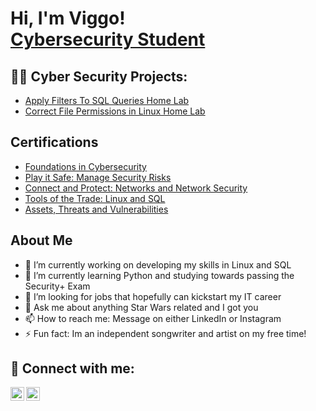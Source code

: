 <h1>Hi, I'm Viggo! <br/><a href="https://www.linkedin.com/in/viggo-hildingsson/">Cybersecurity Student</a></h1>

<h2>👨‍💻 Cyber Security Projects:</h2>

 - [Apply Filters To SQL Queries Home Lab](https://github.com/VHildingsson/ActiveDirectory/tree/main)
 - [Correct File Permissions in Linux Home Lab](https://github.com/VHildingsson/PermissionsLinux)

<h2>Certifications</h2>

- [Foundations in Cybersecurity](https://i.imgur.com/ERPFPDs.jpg)
- [Play it Safe: Manage Security Risks](https://i.imgur.com/srHSiDN.jpg)
- [Connect and Protect: Networks and Network Security](https://i.imgur.com/wvJaDse.jpg)
- [Tools of the Trade: Linux and SQL](https://i.imgur.com/ptw4RVm.jpg)
- [Assets, Threats and Vulnerabilities](https://i.imgur.com/b0qSQSW.jpg)

<h2>About Me</h2>

- 🔭 I’m currently working on developing my skills in Linux and SQL
- 🌱 I’m currently learning Python and studying towards passing the Security+ Exam
- 🤔 I’m looking for jobs that hopefully can kickstart my IT career
- 💬 Ask me about anything Star Wars related and I got you
- 📫 How to reach me: Message on either LinkedIn or Instagram
- ⚡ Fun fact: Im an independent songwriter and artist on my free time!

<h2> 🤳 Connect with me:</h2>

[<img align="left" alt="ViggoHildingsson | LinkedIn" width="22px" src="https://cdn.jsdelivr.net/npm/simple-icons@v3/icons/linkedin.svg" />][linkedin]
[<img align="left" alt="ViggoHildingsson | Instagram" width="22px" src="https://cdn.jsdelivr.net/npm/simple-icons@v3/icons/instagram.svg" />][instagram]

[instagram]: https://www.instagram.com/viggo_hilding_sson/
[linkedin]: https://www.linkedin.com/in/viggo-hildingsson/

